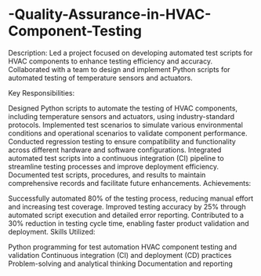 # -Quality-Assurance-in-HVAC-Component-Testing

Description: Led a project focused on developing automated test scripts for HVAC components to enhance testing efficiency and accuracy. Collaborated with a team to design and implement Python scripts for automated testing of temperature sensors and actuators.

Key Responsibilities:

Designed Python scripts to automate the testing of HVAC components, including temperature sensors and actuators, using industry-standard protocols.
Implemented test scenarios to simulate various environmental conditions and operational scenarios to validate component performance.
Conducted regression testing to ensure compatibility and functionality across different hardware and software configurations.
Integrated automated test scripts into a continuous integration (CI) pipeline to streamline testing processes and improve deployment efficiency.
Documented test scripts, procedures, and results to maintain comprehensive records and facilitate future enhancements.
Achievements:

Successfully automated 80% of the testing process, reducing manual effort and increasing test coverage.
Improved testing accuracy by 25% through automated script execution and detailed error reporting.
Contributed to a 30% reduction in testing cycle time, enabling faster product validation and deployment.
Skills Utilized:

Python programming for test automation
HVAC component testing and validation
Continuous integration (CI) and deployment (CD) practices
Problem-solving and analytical thinking
Documentation and reporting
